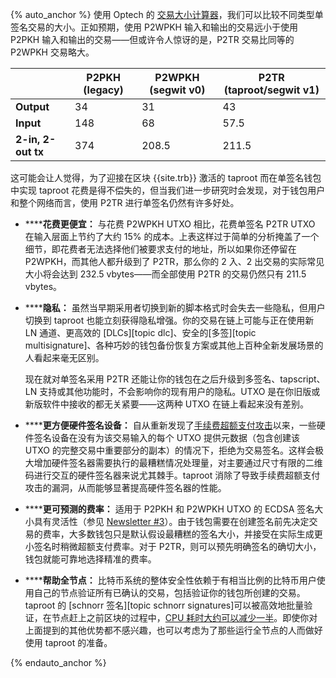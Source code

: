 {% auto_anchor %}
使用 Optech 的 [交易大小计算器][transaction size calculator]，我们可以比较不同类型单签名交易的大小。正如预期，使用 P2WPKH 输入和输出的交易远小于使用 P2PKH 输入和输出的交易——但或许令人惊讶的是，P2TR 交易比同等的 P2WPKH 交易略大。

|                    | P2PKH (legacy) | P2WPKH (segwit v0) | P2TR (taproot/segwit v1) |
|--------------------|----------------|--------------------|--------------------------|
| **Output**         | 34             | 31                 | 43                       |
| **Input**          | 148            | 68                 | 57.5                     |
| **2-in, 2-out tx** | 374            | 208.5              | 211.5                    |

这可能会让人觉得，为了迎接在区块 {{site.trb}} 激活的 taproot 而在单签名钱包中实现 taproot 花费是得不偿失的，但当我们进一步研究时会发现，对于钱包用户和整个网络而言，使用 P2TR 进行单签名仍然有许多好处。

- **<!--cheaper-to-spend-->****花费更便宜：** 与花费 P2WPKH UTXO 相比，花费单签名 P2TR UTXO 在输入层面上节约了大约 15% 的成本。上表这样过于简单的分析掩盖了一个细节，即花费者无法选择他们被要求支付的地址，所以如果你还停留在 P2WPKH，而其他人都升级到了 P2TR，那么你的 2 入、2 出交易的实际常见大小将会达到 232.5 vbytes——而全部使用 P2TR 的交易仍然只有 211.5 vbytes。

- **<!--privacy-->****隐私：** 虽然当早期采用者切换到新的脚本格式时会失去一些隐私，但用户切换到 taproot 也能立刻获得隐私增强。你的交易在链上可能与正在使用新 LN 通道、更高效的 [DLCs][topic dlc]、安全的[多签][topic multisignature]、各种巧妙的钱包备份恢复方案或其他上百种全新发展场景的人看起来毫无区别。

  现在就对单签名采用 P2TR 还能让你的钱包在之后升级到多签名、tapscript、LN 支持或其他功能时，不会影响你的现有用户的隐私。UTXO 是在你旧版或新版软件中接收的都无关紧要——这两种 UTXO 在链上看起来没有差别。

- **<!--more-convenient-for-hardware-signing-devices-->****更方便硬件签名设备：** 自从重新发现了[手续费超额支付攻击][news101 fee overpayment attack]以来，一些硬件签名设备在没有为该交易输入的每个 UTXO 提供元数据（包含创建该 UTXO 的完整交易中重要部分的副本）的情况下，拒绝为交易签名。这样会极大增加硬件签名器需要执行的最糟糕情况处理量，对主要通过尺寸有限的二维码进行交互的硬件签名器来说尤其棘手。taproot 消除了导致手续费超额支付攻击的漏洞，从而能够显著提高硬件签名器的性能。

- **<!--more-predictable-feerates-->****更可预测的费率：** 适用于 P2PKH 和 P2WPKH UTXO 的 ECDSA 签名大小具有灵活性（参见 [Newsletter #3][news3 sig size]）。由于钱包需要在创建签名前先决定交易的费率，大多数钱包只是默认假设最糟糕的签名大小，并接受在实际生成更小签名时稍微超额支付费率。对于 P2TR，则可以预先明确签名的确切大小，钱包就能可靠地选择精准的费率。

- **<!--help-full-nodes-->****帮助全节点：** 比特币系统的整体安全性依赖于有相当比例的比特币用户使用自己的节点验证所有已确认的交易，包括验证你的钱包所创建的交易。taproot 的 [schnorr 签名][topic schnorr signatures]可以被高效地批量验证，在节点赶上之前区块的过程中，[CPU 耗时大约可以减少一半][batch graph]。即使你对上面提到的其他优势都不感兴趣，也可以考虑为了那些运行全节点的人而做好使用 taproot 的准备。

[transaction size calculator]: /en/tools/calc-size/
[news3 sig size]: /zh/newsletters/2018/07/10/#unrelayable-transactions
[news101 fee overpayment attack]: /zh/newsletters/2020/06/10/#fee-overpayment-attack-on-multi-input-segwit-transactions
[batch graph]: https://github.com/jonasnick/secp256k1/blob/schnorrsig-batch-verify/doc/speedup-batch.md
{% endauto_anchor %}
